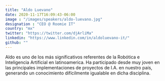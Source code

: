 ```yaml
---
title: "Aldo Luevano"
date: 2020-11-17T16:09:43-06:00
image : "/images/speakers/aldo-luevano.jpg"
designation : "CEO @ Roomie IT"
country: "mx"
twitter: "https://twitter.com/djArliMa"
linkedin: "https://www.linkedin.com/in/aldoluevano-it/"
github: ""
---
```


Aldo es uno de los más significativos referentes de la Robótica e Inteligencia Artificial en latinoamerica. Ha participado desde muy joven en las principales implementaciones de proyectos de I.A. en nuestro país, generando un conocimiento difícilmente igualable en dicha disciplina.